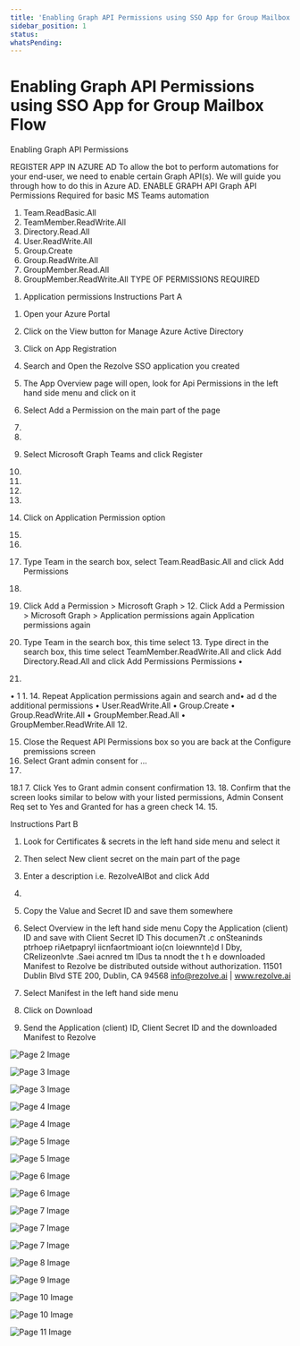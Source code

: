 ```yaml
---
title: 'Enabling Graph API Permissions using SSO App for Group Mailbox Flow'
sidebar_position: 1
status: 
whatsPending: 
---
```



# Enabling Graph API Permissions using SSO App for Group Mailbox Flow



Enabling Graph API
Permissions


REGISTER APP IN AZURE AD
To allow the bot to perform automations for your end-user, we need to enable certain Graph API(s). We will guide you
through how to do this in Azure AD.
ENABLE GRAPH API
Graph API Permissions Required for basic MS Teams automation
1. Team.ReadBasic.All
2. TeamMember.ReadWrite.All
3. Directory.Read.All
4. User.ReadWrite.All
5. Group.Create
6. Group.ReadWrite.All
7. GroupMember.Read.All
8. GroupMember.ReadWrite.All
TYPE OF PERMISSIONS REQUIRED
1) Application permissions
Instructions Part A
1. Open your Azure Portal
2. Click on the View button for Manage Azure Active Directory

3. Click on App Registration
4. Search and Open the Rezolve SSO application you created

5. The App Overview page will open, look for Api Permissions in the left hand side menu and click on it
6. Select Add a Permission on the main part of the page
1.
2.
7. Select Microsoft Graph
Teams and click Register
3.
5.
6.
5.

8. Click on Application Permission option
7.
8.
9. Type Team in the search box, select Team.ReadBasic.All and click Add Permissions

9.
10. Click Add a Permission > Microsoft Graph > 12. Click Add a Permission > Microsoft Graph >
Application permissions again Application permissions again
11. Type Team in the search box, this time select 13. Type direct in the search box, this time select
TeamMember.ReadWrite.All and click Add Directory.Read.All and click Add Permissions
Permissions
•
10.
•
1 1.
14. Repeat Application permissions again and search and• ad d the additional permissions
• User.ReadWrite.All
• Group.Create
• Group.ReadWrite.All
• GroupMember.Read.All
• GroupMember.ReadWrite.All
12.

15. Close the Request API Permissions box so you are back at the Configure premissions screen
16. Select Grant admin consent for …
17.
18.1 7. Click Yes to Grant admin consent confirmation
13.
18. Confirm that the screen looks similar to below with your listed permissions, Admin Consent Req set to Yes and
Granted for has a green check
14.
15.

Instructions Part B
1. Look for Certificates & secrets in the left hand side menu and select it
2. Then select New client secret on the main part of the page

3. Enter a description i.e. RezolveAIBot and click Add
16.

5. Copy the Value and Secret ID and save them somewhere
6. Select Overview in the left hand side menu
Copy the Application (client) ID and save with Client Secret ID
This documen7t .c onSteaninds ptrhoep riAetpapryl iicnfaortmioant io(cn loiewnnte)d I Dby, CRelizeonlvte .Saei acnred tm IDus ta nnodt the t h e downloaded Manifest to Rezolve
be distributed outside without authorization.
11501 Dublin Blvd STE 200, Dublin, CA 94568 info@rezolve.ai | www.rezolve.ai
8. Select Manifest in the left hand side menu
9. Click on Download
10. Send the Application (client) ID, Client Secret ID and the downloaded Manifest to Rezolve


![Page 2 Image](/img/reference/Graph%20API%20Guides/images/Enabling-Graph-API-Permissions-using-SSO-App-for-Group-Mailbox-Flow_page2_4.png)

![Page 3 Image](/img/reference/Graph%20API%20Guides/images/Enabling-Graph-API-Permissions-using-SSO-App-for-Group-Mailbox-Flow_page3_4.png)

![Page 3 Image](/img/reference/Graph%20API%20Guides/images/Enabling-Graph-API-Permissions-using-SSO-App-for-Group-Mailbox-Flow_page3_5.png)

![Page 4 Image](/img/reference/Graph%20API%20Guides/images/Enabling-Graph-API-Permissions-using-SSO-App-for-Group-Mailbox-Flow_page4_4.png)

![Page 4 Image](/img/reference/Graph%20API%20Guides/images/Enabling-Graph-API-Permissions-using-SSO-App-for-Group-Mailbox-Flow_page4_5.png)

![Page 5 Image](/img/reference/Graph%20API%20Guides/images/Enabling-Graph-API-Permissions-using-SSO-App-for-Group-Mailbox-Flow_page5_4.png)

![Page 5 Image](/img/reference/Graph%20API%20Guides/images/Enabling-Graph-API-Permissions-using-SSO-App-for-Group-Mailbox-Flow_page5_5.png)

![Page 6 Image](/img/reference/Graph%20API%20Guides/images/Enabling-Graph-API-Permissions-using-SSO-App-for-Group-Mailbox-Flow_page6_4.png)

![Page 6 Image](/img/reference/Graph%20API%20Guides/images/Enabling-Graph-API-Permissions-using-SSO-App-for-Group-Mailbox-Flow_page6_5.png)

![Page 7 Image](/img/reference/Graph%20API%20Guides/images/Enabling-Graph-API-Permissions-using-SSO-App-for-Group-Mailbox-Flow_page7_4.png)

![Page 7 Image](/img/reference/Graph%20API%20Guides/images/Enabling-Graph-API-Permissions-using-SSO-App-for-Group-Mailbox-Flow_page7_5.png)

![Page 7 Image](/img/reference/Graph%20API%20Guides/images/Enabling-Graph-API-Permissions-using-SSO-App-for-Group-Mailbox-Flow_page7_6.png)

![Page 8 Image](/img/reference/Graph%20API%20Guides/images/Enabling-Graph-API-Permissions-using-SSO-App-for-Group-Mailbox-Flow_page8_4.png)

![Page 9 Image](/img/reference/Graph%20API%20Guides/images/Enabling-Graph-API-Permissions-using-SSO-App-for-Group-Mailbox-Flow_page9_4.png)

![Page 10 Image](/img/reference/Graph%20API%20Guides/images/Enabling-Graph-API-Permissions-using-SSO-App-for-Group-Mailbox-Flow_page10_4.png)

![Page 10 Image](/img/reference/Graph%20API%20Guides/images/Enabling-Graph-API-Permissions-using-SSO-App-for-Group-Mailbox-Flow_page10_5.png)

![Page 11 Image](/img/reference/Graph%20API%20Guides/images/Enabling-Graph-API-Permissions-using-SSO-App-for-Group-Mailbox-Flow_page11_4.png)
